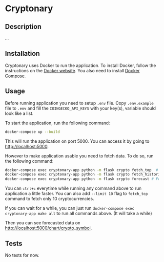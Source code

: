 # Cryptonary

## Description

...

## Installation

Cryptonary uses Docker to run the application. To install Docker, follow the instructions on the [Docker website](https://docs.docker.com/install/).
You also need to install [Docker Compose](https://docs.docker.com/compose/install/).

## Usage

Before running application you need to setup `.env` file. Copy `.env.example` file to `.env` and fill the `COINGECKO_API_KEYS` with your key(s), variable should look like a list.

To start the application, run the following command:

```bash
docker-compose up --build
```

This will run the application on port 5000. You can access it by going to [http://localhost:5000](http://localhost:5000).

However to make application usable you need to fetch data. To do so, run the following command:

```bash
docker-compose exec cryptonary-app python -m flask crypto fetch_top  # Fetch top 100 cryptocurrencies
docker-compose exec cryptonary-app python -m flask crypto fetch_historical # Fetch historical data for saved cryptocurrencies
docker-compose exec cryptonary-app python -m flask crypto forecast # Forecast data for saved cryptocurrencies
```
You can `ctrl+c` everytime while running any command above to run application a little faster. You can also add `--limit 10` flag to `fetch_top` command to fetch only 10 cryptocurrencies.

If you can wait for a while, you can just run `docker-compose exec cryptonary-app make all` to run all commands above. (It will take a while)

Then you can see forecasted data on [http://localhost:5000/chart/crypto_symbol](http://localhost:5000/chart/btc).

## Tests

No tests for now.